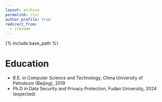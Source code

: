 ```yaml
---
layout: archive
permalink: /cv/
author_profile: true
redirect_from:
  - /resume
---
```


{% include base_path %}

Education
======
* B.E. in Computer Science and Technology, China University of Petroleum (Beijing), 2019
* Ph.D in Data Security and Privacy Protection, Fudan University, 2024 (expected)

